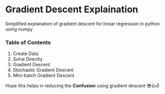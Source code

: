 # Gradient Descent Explaination
Simplified explanation of gradient descent for linear regression in python using numpy

### Table of Contents
1. Create Data
2. Solve Direclty
3. Gradient Descent
4. Stochastic Gradient Descent
5. Mini-batch Gradient Descent

Hope this helps in reducing the __Confusion__ using gradient descent 😎👍✌️
